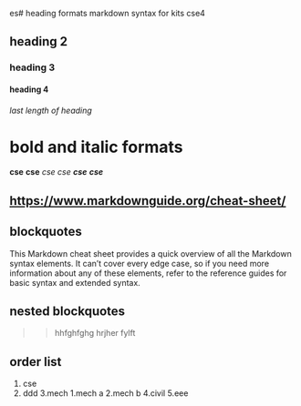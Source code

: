 es# heading formats
markdown syntax for kits cse4
## heading 2
### heading 3
#### heading 4
###### last length of heading
# bold and italic formats
**cse**
__cse__
*cse*
_cse_
_**cse**_
__*cse*__
## https://www.markdownguide.org/cheat-sheet/
## blockquotes
This Markdown cheat sheet provides a quick overview of all the Markdown syntax elements. It can’t cover every edge case, so if you need more information about any of these elements, refer to the reference guides for basic syntax and extended syntax.
## nested blockquotes
>>hhfghfghg
>>hrjher
>>fylft
## order list
1. cse
2. ddd
3.mech
    1.mech a
    2.mech b 
    4.civil
    5.eee
    
